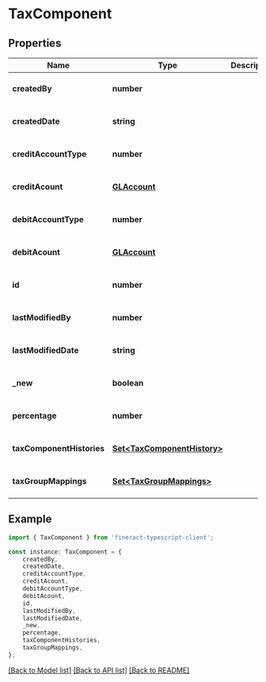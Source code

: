 # TaxComponent


## Properties

Name | Type | Description | Notes
------------ | ------------- | ------------- | -------------
**createdBy** | **number** |  | [optional] [default to undefined]
**createdDate** | **string** |  | [optional] [default to undefined]
**creditAccountType** | **number** |  | [optional] [default to undefined]
**creditAcount** | [**GLAccount**](GLAccount.md) |  | [optional] [default to undefined]
**debitAccountType** | **number** |  | [optional] [default to undefined]
**debitAcount** | [**GLAccount**](GLAccount.md) |  | [optional] [default to undefined]
**id** | **number** |  | [optional] [default to undefined]
**lastModifiedBy** | **number** |  | [optional] [default to undefined]
**lastModifiedDate** | **string** |  | [optional] [default to undefined]
**_new** | **boolean** |  | [optional] [default to undefined]
**percentage** | **number** |  | [optional] [default to undefined]
**taxComponentHistories** | [**Set&lt;TaxComponentHistory&gt;**](TaxComponentHistory.md) |  | [optional] [default to undefined]
**taxGroupMappings** | [**Set&lt;TaxGroupMappings&gt;**](TaxGroupMappings.md) |  | [optional] [default to undefined]

## Example

```typescript
import { TaxComponent } from 'fineract-typescript-client';

const instance: TaxComponent = {
    createdBy,
    createdDate,
    creditAccountType,
    creditAcount,
    debitAccountType,
    debitAcount,
    id,
    lastModifiedBy,
    lastModifiedDate,
    _new,
    percentage,
    taxComponentHistories,
    taxGroupMappings,
};
```

[[Back to Model list]](../README.md#documentation-for-models) [[Back to API list]](../README.md#documentation-for-api-endpoints) [[Back to README]](../README.md)
